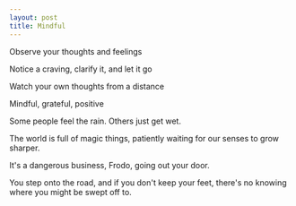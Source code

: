 ```yaml
---
layout: post
title: Mindful
---
```



Observe your thoughts and feelings

Notice a craving, clarify it, and let it go 

Watch your own thoughts from a distance

Mindful, grateful, positive 

Some people feel the rain. Others just get wet.

The world is full of magic things, patiently waiting for our senses to grow sharper.

It's a dangerous business, Frodo, going out your door. 

You step onto the road, and if you don't keep your feet, there's no knowing where you might be swept off to.


